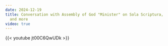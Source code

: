 ```yaml
---
date: 2024-12-19
title: Conversation with Assembly of God "Minister" on Sola Scriptura, Justification
  and more
video: true
---
```



{{< youtube jt00C6QwUDk >}}
